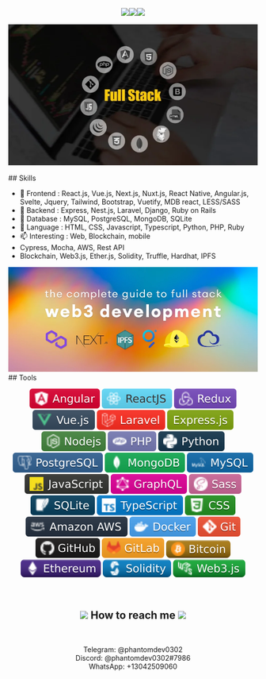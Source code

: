 <p align="center"><img src="https://media.giphy.com/media/hvRJCLFzcasrR4ia7z/giphy.gif" width="35"><img src="https://readme-typing-svg.herokuapp.com?center=true&size=28&color=F758D4&background=FFFFFF00&lines=Web+Full-stack+engineer;Blockchain+Web3+engineer" /><img src="https://media.giphy.com/media/hvRJCLFzcasrR4ia7z/giphy.gif" width="35"></p>
<p align="center"><img src="https://github.com/redsky500/redsky500/blob/main/images/fullStack.webp" /></p>
## Skills

- 🌱 Frontend : React.js, Vue.js, Next.js, Nuxt.js, React Native, Angular.js, Svelte, Jquery, Tailwind, Bootstrap, Vuetify, MDB react, LESS/SASS
- 🔭 Backend : Express, Nest.js, Laravel, Django, Ruby on Rails
- 🧩 Database : MySQL, PostgreSQL, MongoDB, SQLite
- 💬 Language : HTML, CSS, Javascript, Typescript, Python, PHP, Ruby
- 📫 Interesting : Web, Blockchain, mobile
- Cypress, Mocha, AWS, Rest API
- Blockchain, Web3.js, Ether.js, Solidity, Truffle, Hardhat, IPFS
  
<img src="https://github.com/redsky500/redsky500/blob/main/images/web3.webp" />
## Tools

<p align="center">
  <img src="https://github.com/redsky500/redsky500/blob/main/icons/angular.svg" />
  <img src="https://github.com/redsky500/redsky500/blob/main/icons/react.svg" />
  <img src="https://github.com/redsky500/redsky500/blob/main/icons/redux.svg" />
  <img src="https://github.com/redsky500/redsky500/blob/main/icons/vue.svg" />
  
  <img src="https://github.com/redsky500/redsky500/blob/main/icons/laravel.svg" />
  <img src="https://github.com/redsky500/redsky500/blob/main/icons/express.svg" />
  <img src="https://github.com/redsky500/redsky500/blob/main/icons/nodejs.svg" />
  
  <img src="https://github.com/redsky500/redsky500/blob/main/icons/php.svg" />
  <img src="https://github.com/redsky500/redsky500/blob/main/icons/python.svg" />
  
  <img src="https://github.com/redsky500/redsky500/blob/main/icons/postgresql.svg" />
  <img src="https://github.com/redsky500/redsky500/blob/main/icons/mongodb.svg" />
  <img src="https://github.com/redsky500/redsky500/blob/main/icons/mysqlsvg.svg" />
  
  <img src="https://github.com/redsky500/redsky500/blob/main/icons/javascript.svg" />
  <img src="https://github.com/redsky500/redsky500/blob/main/icons/graphql.svg" />
  <img src="https://github.com/redsky500/redsky500/blob/main/icons/sass.svg" />
  <img src="https://github.com/redsky500/redsky500/blob/main/icons/sqlite.svg" />
  <img src="https://github.com/redsky500/redsky500/blob/main/icons/typescript.svg" />
  <img src="https://github.com/redsky500/redsky500/blob/main/icons/css.svg" />
  <img src="https://github.com/redsky500/redsky500/blob/main/icons/aws.svg" />
  <img src="https://github.com/redsky500/redsky500/blob/main/icons/docker.svg" />
  <img src="https://github.com/redsky500/redsky500/blob/main/icons/git.svg" />
  <img src="https://github.com/redsky500/redsky500/blob/main/icons/github.svg" />
  <img src="https://github.com/redsky500/redsky500/blob/main/icons/gitlabsvg.svg" />
  
  <img src="https://github.com/redsky500/redsky500/blob/main/icons/bitcoin.svg" />
  <img src="https://github.com/redsky500/redsky500/blob/main/icons/ethereum.svg" />
  <img src="https://github.com/redsky500/redsky500/blob/main/icons/solidity.svg" />
  <img src="https://github.com/redsky500/redsky500/blob/main/icons/web3.svg" />
</p>

<br />

<div align="center">
  <h2>
    <img src='https://raw.githubusercontent.com/ShahriarShafin/ShahriarShafin/main/Assets/handshake.gif' width="100px" />
      How to reach me
    <img src='https://raw.githubusercontent.com/ShahriarShafin/ShahriarShafin/main/Assets/handshake.gif' width="100px" />
  </h2>
  <br />
  <p>
    Telegram: @phantomdev0302 <br />
    Discord: @phantomdev0302#7986 <br />
    WhatsApp: +13042509060 <br />
  </p>
</div>
  
<!--
**redsky500/redsky500** is a ✨ _special_ ✨ repository because its `README.md` (this file) appears on your GitHub profile.

Here are some ideas to get you started:

- 🔭 I’m currently working on ...
- 🌱 I’m currently learning ...
- 👯 I’m looking to collaborate on ...
- 🤔 I’m looking for help with ...
- 💬 Ask me about ...
- 📫 How to reach me: ...
- 😄 Pronouns: ...
- ⚡ Fun fact: ...
-->
